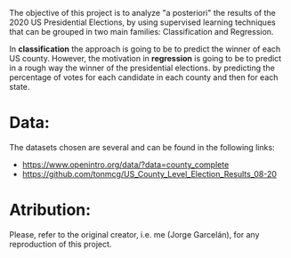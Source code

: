 The objective of this project is to analyze "a posteriori" the results of the 2020 US Presidential Elections, by using supervised learning techniques that can be grouped in two main families: Classification and Regression.  

In **classification** the approach is going to be to predict the winner of each US county. However, the motivation in **regression** is going to be to predict in a rough way the winner of the presidential elections. by predicting the percentage of votes for each candidate in each county and then for each state.   
 
# Data: 
The datasets chosen are several and can be found in the following links:  
- https://www.openintro.org/data/?data=county_complete  
- https://github.com/tonmcg/US_County_Level_Election_Results_08-20

# Atribution: 
Please, refer to the original creator, i.e. me (Jorge Garcelán), for any reproduction of this project.
